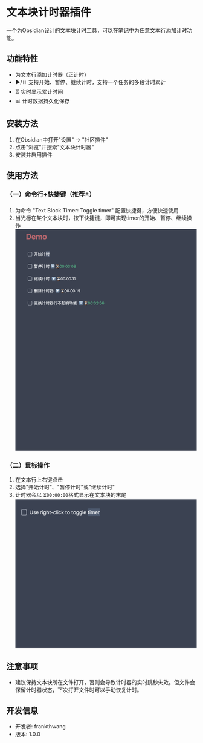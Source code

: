 # 文本块计时器插件

一个为Obsidian设计的文本块计时工具，可以在笔记中为任意文本行添加计时功能。

## 功能特性

- 为文本行添加计时器（正计时）
- ▶️/⏸️ 支持开始、暂停、继续计时，支持一个任务的多段计时累计
- ⏳ 实时显示累计时间
- 📊 计时数据持久化保存

## 安装方法

1. 在Obsidian中打开"设置" → "社区插件"
2. 点击"浏览"并搜索"文本块计时器"
3. 安装并启用插件

## 使用方法

### （一）命令行+快捷键（推荐⭐️）
1. 为命令 "Text Block Timer: Toggle timer" 配置快捷键，方便快速使用
2. 当光标在某个文本块时，按下快捷键，即可实现timer的开始、暂停、继续操作
![](https://github.com/wth461694678/text-block-timer/blob/main/command_shortcut.gif)

### （二）鼠标操作
1. 在文本行上右键点击
2. 选择"开始计时"、"暂停计时"或"继续计时"
3. 计时器会以 `⏳00:00:00`格式显示在文本块的末尾
![](https://github.com/wth461694678/text-block-timer/blob/main/right_click.gif)


## 注意事项

- 建议保持文本块所在文件打开，否则会导致计时器的实时跳秒失效。但文件会保留计时器状态，下次打开文件时可以手动恢复计时。

## 开发信息

- 开发者: frankthwang
- 版本: 1.0.0
